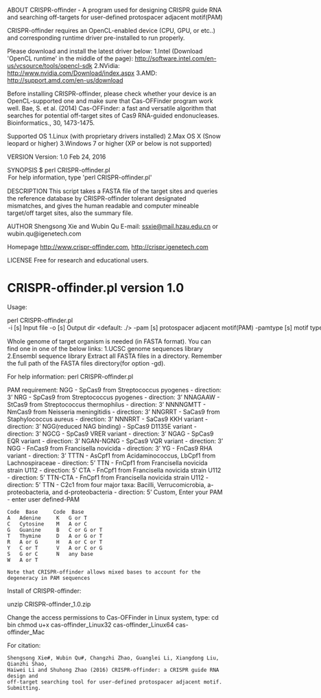 ABOUT
CRISPR-offinder - A program used for designing CRISPR guide RNA and
searching off-targets for user-defined protospacer adjacent motif(PAM)

CRISPR-offinder requires an OpenCL-enabled device (CPU, GPU, or etc..) and corresponding 
runtime driver pre-installed to run properly.

Please download and install the latest driver below:
1.Intel (Download 'OpenCL runtime' in the middle of the page): 
http://software.intel.com/en-us/vcsource/tools/opencl-sdk
2.NVidia: http://www.nvidia.com/Download/index.aspx
3.AMD: http://support.amd.com/en-us/download

Before installing CRISPR-offinder, please check whether your device is an OpenCL-supported one and make sure that Cas-OFFinder program work well. Bae, S. et al. (2014) Cas-OFFinder: a fast and versatile algorithm that searches for potential 
off-target sites of Cas9 RNA-guided endonucleases. Bioinformatics., 30, 1473-1475.

Supported OS
1.Linux (with proprietary drivers installed)
2.Max OS X (Snow leopard or higher)
3.Windows 7 or higher (XP or below is not supported)

VERSION
         Version: 1.0
         Feb 24, 2016

SYNOPSIS
         $ perl CRISPR-offinder.pl <option>
         For help information, type 'perl CRISPR-offinder.pl'

DESCRIPTION
         This script takes a FASTA file of the target sites and queries the
         reference database by CRISPR-offinder tolerant designated mismatches, and gives
         the human readable and computer mineable target/off target sites, 
	 also the summary file.

AUTHOR
         Shengsong Xie and Wubin Qu
         E-mail: ssxie@mail.hzau.edu.cn or wubin.qu\@igenetech.com

Homepage
         http://www.crispr-offinder.com, http://crispr.igenetech.com

LICENSE
         Free for research and educational users.
		 
CRISPR-offinder.pl version 1.0
==============================

Usage:

  perl CRISPR-offinder.pl <option>
  -i            [s] Input file <required>
	-o            [s] Output dir <default: ./>
	-pam          [s] protospacer adjacent motif(PAM) <required>
	-pamtype      [s] motif type f/r f:forword,5' r:reverse,3' <deafult: f>
	-length       [i] Length of protospacer <default: 20>
	-gc_min       [i] The minimum value of GC content <default: 20>
	-gc_max       [i] The maximum value of GC content <default: 80>
	-mismatches   [i] Number of mismatches[0-9] <default: 5>
	-strand       [s] Searching CRISPR target sites using DNA strands based option(s/a/b) <default: s>
	-cga          [s] (C: using CPUs, G: using GPUs, A: using accelerators) <default: C>
	-gd           [s] genome dir <default: $Bin/genome>
	-system       [s] run system (Linux32/Linux64/Mac) <default: Linux64>
	-offset_start [i] The minimum value of sgRNA offset <default: -2>
	-offset_end   [i] The maximum value of sgRNA offset <default: 32>

Whole genome of target organism is needed (in FASTA format). You can find one in one of the below links:
1.UCSC genome sequences library
2.Ensembl sequence library
Extract all FASTA files in a directory. Remember the full path of the FASTA files directory(for option -gd).

For help information: perl CRISPR-offinder.pl

PAM requirement:
    NGG - SpCas9 from Streptococcus pyogenes - direction: 3’
    NRG - SpCas9 from Streptococcus pyogenes - direction: 3’
    NNAGAAW - StCas9 from Streptococcus thermophilus - direction: 3’
    NNNNGMTT - NmCas9 from Neisseria meningitidis - direction: 3’
    NNGRRT - SaCas9 from Staphylococcus aureus - direction: 3’
    NNNRRT - SaCas9 KKH variant - direction: 3’
    NGG(reduced NAG binding) - SpCas9 D1135E variant - direction: 3’
    NGCG - SpCas9 VRER variant - direction: 3’
    NGAG - SpCas9 EQR variant - direction: 3’
    NGAN-NGNG - SpCas9 VQR variant - direction: 3’
    NGG - FnCas9 from Francisella novicida - direction: 3’
    YG - FnCas9 RHA variant - direction: 3’
    TTTN - AsCpf1 from Acidaminococcus, LbCpf1 from Lachnospiraceae - direction: 5’
    TTN - FnCpf1 from Francisella novicida strain U112 - direction: 5’
    CTA - FnCpf1 from Francisella novicida strain U112 - direction: 5’
    TTN-CTA - FnCpf1 from Francisella novicida strain U112 - direction: 5’
    TTN - C2c1 from four major taxa: Bacilli, Verrucomicrobia, a-proteobacteria, and d-proteobacteria - direction: 5’
    Custom, Enter your PAM - enter user defined-PAM

    Code  Base     Code  Base
    A 	Adenine 	K 	G or T
    C 	Cytosine 	M 	A or C
    G 	Guanine 	B 	C or G or T
    T 	Thymine 	D 	A or G or T
    R 	A or G  	H 	A or C or T
    Y 	C or T  	V 	A or C or G
    S 	G or C  	N 	any base
    W 	A or T 	 
    
    Note that CRISPR-offinder allows mixed bases to account for the degeneracy in PAM sequences

Install of CRISPR-offinder:

unzip CRISPR-offinder_1.0.zip

Change the access permissions to Cas-OFFinder in Linux system, type:
    cd bin
    chmod u+x cas-offinder_Linux32 cas-offinder_Linux64 cas-offinder_Mac

For citation:

    Shengsong Xie#, Wubin Qu#, Changzhi Zhao, Guanglei Li, Xiangdong Liu, Qianzhi Shao, 
    Haiwei Li and Shuhong Zhao (2016) CRISPR-offinder: a CRISPR guide RNA design and 
    off-target searching tool for user-defined protospacer adjacent motif.  
    Submitting.	  

